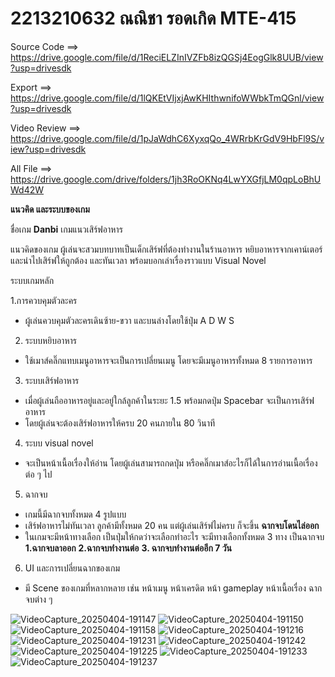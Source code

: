 # 2213210632 ณณิชา รอดเกิด MTE-415

Source Code ==> https://drive.google.com/file/d/1ReciELZInIVZFb8izQGSj4EogGlk8UUB/view?usp=drivesdk

Export ==> https://drive.google.com/file/d/1lQKEtVIjxjAwKHIthwnifoWWbkTmQGnl/view?usp=drivesdk

Video Review ==> https://drive.google.com/file/d/1pJaWdhC6XyxqQo_4WRrbKrGdV9HbFl9S/view?usp=drivesdk

All File ==> https://drive.google.com/drive/folders/1jh3RoOKNq4LwYXGfjLM0qpLoBhUWd42W


**แนวคิด และระบบของเกม**


ชื่อเกม
**Danbi** เกมแนวเสิร์ฟอาหาร


แนวคิดของเกม 
ผู้เล่นจะสวมบทบาทเป็นเด็กเสิร์ฟที่ต้องทำงานในร้านอาหาร หยิบอาหารจากเคาน์เตอร์ และนำไปเสิร์ฟให้ถูกต้อง และทันเวลา พร้อมบอกเล่าเรื่องราวแบบ Visual Novel


ระบบเกมหลัก


1.การควบคุมตัวละคร
- ผู้เล่นควบคุมตัวละครเดินซ้าย-ขวา และบนล่างโดยใช้ปุ่ม A D W S


2. ระบบหยิบอาหาร
- ใช้เมาส์คลิ๊กแทบเมนูอาหารจะเป็นการเปลี่ยนเมนู โดยจะมีเมนูอาหารทั้งหมด 8 รายการอาหาร

  
3. ระบบเสิร์ฟอาหาร
- เมื่อผู้เล่นถืออาหารอยู่และอยู่ใกล้ลูกค้าในระยะ 1.5 พร้อมกดปุ่ม Spacebar จะเป็นการเสิร์ฟอาหาร
- โดยผู้เล่นจะต้องเสิร์ฟอาหารให้ครบ 20 คนภายใน 80 วินาที


4. ระบบ visual novel
- จะเป็นหน้าเนื้อเรื่องให้อ่าน โดยผู้เล่นสามารถกดปุ่ม หรือคลิ๊กเมาส์อะไรก็ได้ในการอ่านเนื้อเรื่องต่อ ๆ ไป


5. ฉากจบ
- เกมนี้มีฉากจบทั้งหมด 4 รูปแบบ
- เสิร์ฟอาหารไม่ทันเวลา ลูกค้ามีทั้งหมด 20 คน แต่ผู้เล่นเสิร์ฟไม่ครบ ก็จะขึ้น **ฉากจบโดนไล่ออก**
- ในเกมจะมีหน้าทางเลือก เป็นปุ่มให้กดว่าจะเลือกทำอะไร จะมีทางเลือกทั้งหมด 3 ทาง เป็นฉากจบ **1.ฉากจบลาออก** **2.ฉากจบทำงานต่อ** **3. ฉากจบทำงานต่ออีก 7 วัน**


6. UI และการเปลี่ยนฉากของเกม
- มี Scene ของเกมที่หลากหลาย เช่น หน้าเมนู หน้าเครดิต หน้า gameplay หน้าเนื้อเรื่อง ฉากจบต่าง ๆ


![VideoCapture_20250404-191147](https://github.com/user-attachments/assets/b557b073-47f6-4fd5-b1c3-445583055c9c)
![VideoCapture_20250404-191150](https://github.com/user-attachments/assets/976d0a1a-38a9-4ce4-83dd-38f7aef907da)
![VideoCapture_20250404-191158](https://github.com/user-attachments/assets/f312b741-7e02-4344-a079-9a6ffe9f84c4)
![VideoCapture_20250404-191216](https://github.com/user-attachments/assets/598cea5d-2098-4745-9008-73378ca6a9de)
![VideoCapture_20250404-191231](https://github.com/user-attachments/assets/c23dac9c-c74e-414b-b232-2c14fbd64981)
![VideoCapture_20250404-191242](https://github.com/user-attachments/assets/447b6b34-6509-4eec-9112-bf361e80997c)
![VideoCapture_20250404-191225](https://github.com/user-attachments/assets/871a833d-8413-42dd-a773-3068c530b927)
![VideoCapture_20250404-191233](https://github.com/user-attachments/assets/23180061-1633-4809-ab9f-9fe12b505a6e)
![VideoCapture_20250404-191237](https://github.com/user-attachments/assets/97a4941e-d82d-418f-835e-28adf26ca473)
